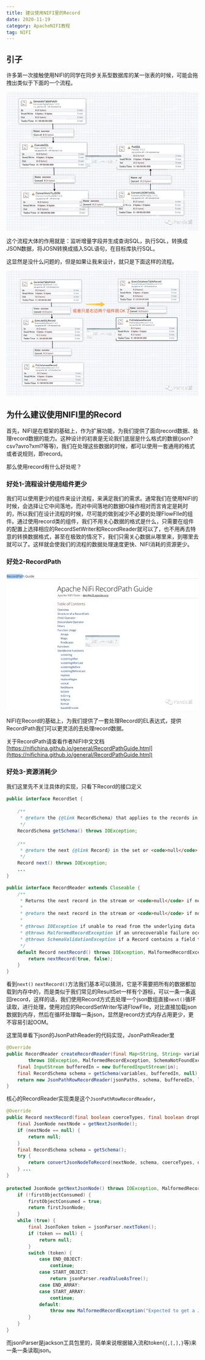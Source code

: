```yaml
---
title: 建议使用NIFI里的Record
date: 2020-11-19
category: ApacheNIFI教程
tag: NIFI
---
```


## 引子

许多第一次接触使用NIFI的同学在同步关系型数据库的某一张表的时候，可能会拖拽出类似于下面的一个流程。

![](./img/020/1.png)

这个流程大体的作用就是：监听增量字段并生成查询SQL，执行SQL，转换成JSON数据，将JOSN转换成插入SQL语句，在目标库执行SQL。
<!-- more -->
这显然是没什么问题的，但是如果让我来设计，就只是下面这样的流程。

![](./img/020/2.png)

## 为什么建议使用NIFI里的Record

首先，NIFI是在框架的基础上，作为扩展功能，为我们提供了面向record数据、处理record数据的能力。这种设计的初衷是无论我们底层是什么格式的数据(json?csv?avro?xml?等等)，我们在处理这些数据的时候，都可以使用一套通用的格式或者说规则，即record。

那么使用record有什么好处呢？

### 好处1-流程设计使用组件更少

我们可以使用更少的组件来设计流程，来满足我们的需求。通常我们在使用NIFI的时候，会选择让它中间落地，而对中间落地的数据IO操作相对而言肯定是耗时的，所以我们在设计流程的时候，尽可能的做到减少不必要的处理FlowFIle的组件。通过使用record类的组件，我们不用关心数据的格式是什么，只需要在组件的配置上选择相应的RecordSetWriter和RecordReader就可以了，也不用再去特意的转换数据格式，甚至在极致的情况下，我们只需关心数据从哪里来，到哪里去就可以了。这样就会使我们的流程的数据处理速度更快、NIFI消耗的资源更少。

### 好处2-RecordPath

![](./img/020/3.png)

NIFI在Record的基础上，为我们提供了一套处理Record的EL表达式，提供RecordPath我们可以更灵活的去处理record数据。

关于RecordPath请查看作者NIFI中文文档[https://nifichina.github.io/general/RecordPathGuide.html](https://nifichina.github.io/general/RecordPathGuide.html)

### 好处3-资源消耗少

我们这里先不关注具体的实现，只看下Record的接口定义
```java
public interface RecordSet {

    /**
     * @return the {@link RecordSchema} that applies to the records in this RecordSet
     */
    RecordSchema getSchema() throws IOException;

    /**
     * @return the next {@link Record} in the set or <code>null</code> if there are no more records
     */
    Record next() throws IOException;
    ...
}
```
```java
public interface RecordReader extends Closeable {
    /**
     * Returns the next record in the stream or <code>null</code> if no more records are available. Types will be coerced and any unknown fields will be dropped.
     *
     * @return the next record in the stream or <code>null</code> if no more records are available.
     *
     * @throws IOException if unable to read from the underlying data
     * @throws MalformedRecordException if an unrecoverable failure occurs when trying to parse a record
     * @throws SchemaValidationException if a Record contains a field that violates the schema and cannot be coerced into the appropriate field type.
     */
    default Record nextRecord() throws IOException, MalformedRecordException {
        return nextRecord(true, false);
    }
}
```
看到`next()` `nextRecord()`方法我们基本可以猜测，它是不需要把所有的数据都加载到内存中的，而是类似于我们常见的ResultSet一样有个游标，可以一条一条返回record，这样的话，我们使用Record方式去处理一个json数组直接`next()`循环读取，进行处理，使用对应的RecordSetWriter写进FlowFIle，对比直接加载json数据到内存，然后在循环处理每一条json，显然是record方式内存占用更少，更不容易引起OOM。

这里简单看下json的JsonPathReader的代码实现，JsonPathReader里
```java
@Override
public RecordReader createRecordReader(final Map<String, String> variables, final InputStream in, final long inputLength, final ComponentLog logger)
        throws IOException, MalformedRecordException, SchemaNotFoundException {
    final InputStream bufferedIn = new BufferedInputStream(in);
    final RecordSchema schema = getSchema(variables, bufferedIn, null);
    return new JsonPathRowRecordReader(jsonPaths, schema, bufferedIn, logger, dateFormat, timeFormat, timestampFormat);
}
```
核心的RecordReader实现类是这个`JsonPathRowRecordReader`，
```java
@Override
public Record nextRecord(final boolean coerceTypes, final boolean dropUnknownFields) throws IOException, MalformedRecordException {
    final JsonNode nextNode = getNextJsonNode();
    if (nextNode == null) {
        return null;
    }
    final RecordSchema schema = getSchema();
    try {
        return convertJsonNodeToRecord(nextNode, schema, coerceTypes, dropUnknownFields);
    } ...
}

protected JsonNode getNextJsonNode() throws IOException, MalformedRecordException {
    if (!firstObjectConsumed) {
        firstObjectConsumed = true;
        return firstJsonNode;
    }
    while (true) {
        final JsonToken token = jsonParser.nextToken();
        if (token == null) {
            return null;
        }
        switch (token) {
            case END_OBJECT:
                continue;
            case START_OBJECT:
                return jsonParser.readValueAsTree();
            case END_ARRAY:
            case START_ARRAY:
                continue;
            default:
                throw new MalformedRecordException("Expected to get a JSON Object but got a token of type " + token.name());
        }
    }
}
```
而jsonParser是jackson工具包里的，简单来说根据输入流和token(`{,[,],}`等)来一条一条读取json。





